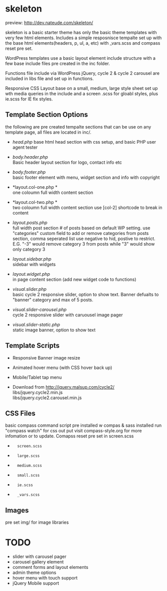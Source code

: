 skeleton 
================================================================

preview: http://dev.nateude.com/skeleton/

skeleton is a basic starter theme has only the basic theme templates with very few html elements. Includes a simple resposnisce tempalte set up with the base html elements(headers, p, ul, a, etc) with _vars.scss and compass reset pre set.

WordPress templates use a basic layout element include structure with a few base include files pre created in the inc folder.

Functions file include via WordPress jQuery, cycle 2 & cycle 2 carousel are included in libs file and set up in functions.

Responsive CSS Layout base on a small, medium, large  style sheet set up wth media queries in the include and a screen .scss for gloabl styles, plus ie.scss for IE fix styles.


Template Section Options
-----------------------------------------------------------
the following are pre created tempalte sections that can be use on any template page, all files are located in inc/.

*	*head.php*
	base html head section with css setup, and basic PHP user agent tester
*	*body.header.php*  
	Basic header layout section for logo, contact info etc
*	*body.footer.php*  
	basic footer element with menu, widget section and info with copyright

*	*layout.col-one.php  *  
	one coloumn full width content section
*	*layout.col-two.php  *  
	two coloumn full width content section use [col-2] shortcode to break in content
*	*layout.posts.php*  
	full width post section # of posts based on default WP setting. use "categories" custom field to add or remove  categories from posts section, comma seperated list use negative to hid, postive to restrict. E.G. "-3" would remove category 3 from posts while "3" would show only category 3
*	*layout.sidebar.php*  
	sidebar with widgets
*	*layout.widget.php*  
	in page content section (add new widget code to functions)

*	*visual.slider.php*  
	basic cycle 2 responsive slider, option to show text. Banner defualts to "banner" category and max of 5 posts.
*	*visual.slider-carousel.php*  
	cycle 2 responsive slider with caruousel image pager
*	*visual.slider-static.php*  
	static image banner, option to show text


Template Scripts
-----------------------------------------------------------
*	Responsive Banner image resize
*	Animated hover menu (with CSS hover back up)
*	Mobile/Tablet tap menu

*	Download from http://jquery.malsup.com/cycle2/  
	libs/jquery.cycle2.min.js  
	libs/jquery.cycle2.carousel.min.js

CSS Files
-----------------------------------------------------------
basic compass command script pre installed w compas & sass installed run "compass watch" for css out put visit compass-style.org for more infomation or to update. Comapss reset pre set in screen.scss

*		screen.scss
*		large.scss
*		medium.scss
*		small.scss
*		ie.scss
*		_vars.scss

Images
-----------------------------------------------------------
pre set img/ for image libraries


TODO
================================================================
*	slider with carousel pager
*	carousel gallery element
*	comment forms and layout elements
*	admin theme options
*	hover menu with touch support
*	jQuery Mobile support

